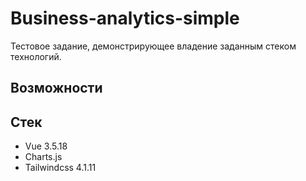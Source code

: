 # Business-analytics-simple
Тестовое задание, демонстрирующее владение заданным стеком технологий.

## Возможности

## Стек
* Vue 3.5.18
* Charts.js
* Tailwindcss 4.1.11